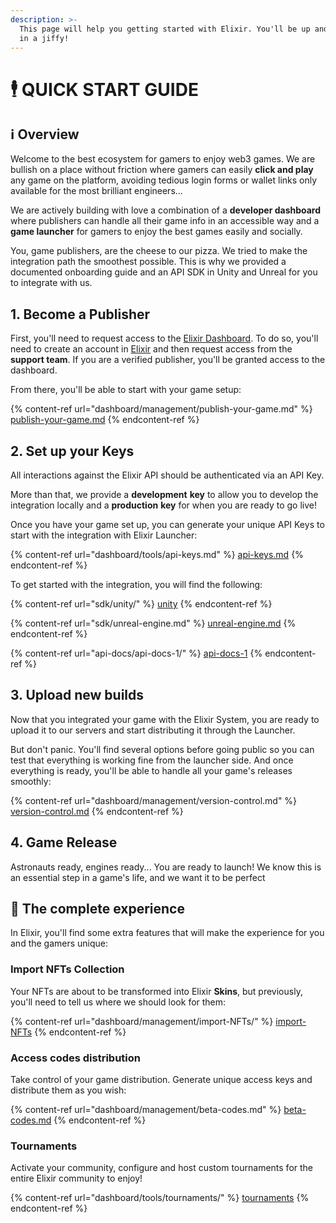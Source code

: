 ```yaml
---
description: >-
  This page will help you getting started with Elixir. You'll be up and running
  in a jiffy!
---
```


# 🕴️ QUICK START GUIDE

## ℹ️ Overview

Welcome to the best ecosystem for gamers to enjoy web3 games. We are bullish on a place without friction where gamers can easily **click and play** any game on the platform, avoiding tedious login forms or wallet links only available for the most brilliant engineers...

We are actively building with love a combination of a **developer dashboard** where publishers can handle all their game info in an accessible way and a **game launcher** for gamers to enjoy the best games easily and socially.

You, game publishers, are the cheese to our pizza. We tried to make the integration path the smoothest possible. This is why we provided a documented onboarding guide and an API SDK in Unity and Unreal for you to integrate with us.

## 1. Become a Publisher

First, you'll need to request access to the [Elixir Dashboard](https://dashboard.elixir.app/). To do so, you'll need to create an account in [Elixir](https://launcher.elixir.app/) and then request access from the **support team**. If you are a verified publisher, you'll be granted access to the dashboard.&#x20;

From there, you'll be able to start with your game setup:

{% content-ref url="dashboard/management/publish-your-game.md" %}
[publish-your-game.md](dashboard/management/publish-your-game.md)
{% endcontent-ref %}

## 2. Set up your Keys

All interactions against the Elixir API should be authenticated via an API Key.&#x20;

More than that, we provide a **development** **key** to allow you to develop the integration locally and a **production** **key** for when you are ready to go live!

Once you have your game set up, you can generate your unique API Keys to start with the integration with Elixir Launcher:

{% content-ref url="dashboard/tools/api-keys.md" %}
[api-keys.md](dashboard/tools/api-keys.md)
{% endcontent-ref %}

To get started with the integration, you will find the following:

{% content-ref url="sdk/unity/" %}
[unity](sdk/unity/)
{% endcontent-ref %}

{% content-ref url="sdk/unreal-engine.md" %}
[unreal-engine.md](sdk/unreal-engine.md)
{% endcontent-ref %}

{% content-ref url="api-docs/api-docs-1/" %}
[api-docs-1](api-docs/api-docs-1/)
{% endcontent-ref %}

## 3. Upload new builds

Now that you integrated your game with the Elixir System, you are ready to upload it to our servers and start distributing it through the Launcher.

But don't panic. You'll find several options before going public so you can test that everything is working fine from the launcher side.  And once everything is ready, you'll be able to handle all your game's releases smoothly:

{% content-ref url="dashboard/management/version-control.md" %}
[version-control.md](dashboard/management/version-control.md)
{% endcontent-ref %}

## 4. Game Release

Astronauts ready, engines ready... You are ready to launch! We know this is an essential step in a game's life, and we want it to be perfect

## :clap: The complete experience

In Elixir, you'll find some extra features that will make the experience for you and the gamers unique:

### Import NFTs Collection

Your NFTs are about to be transformed into Elixir **Skins**, but previously, you'll need to tell us where we should look for them:

{% content-ref url="dashboard/management/import-NFTs/" %}
[import-NFTs](dashboard/management/import-NFTs/)
{% endcontent-ref %}

### Access codes distribution

Take control of your game distribution. Generate unique access keys and distribute them as you wish:

{% content-ref url="dashboard/management/beta-codes.md" %}
[beta-codes.md](dashboard/management/beta-codes.md)
{% endcontent-ref %}

### Tournaments

Activate your community, configure and host custom tournaments for the entire Elixir community to enjoy!

{% content-ref url="dashboard/tools/tournaments/" %}
[tournaments](dashboard/tools/tournaments/)
{% endcontent-ref %}
